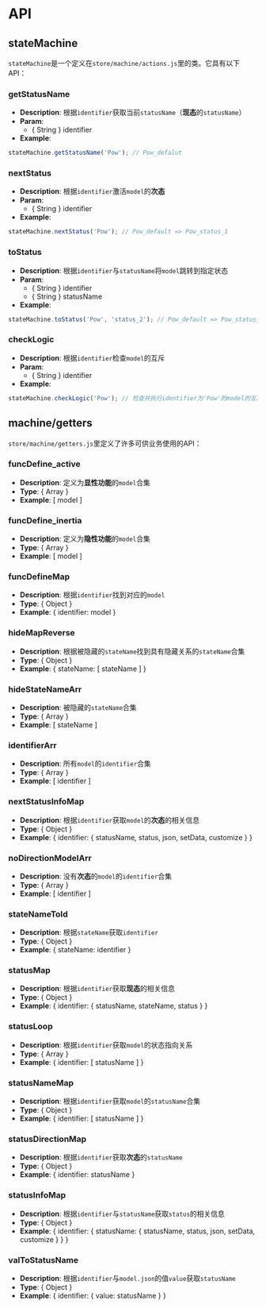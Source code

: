# API

## stateMachine

`stateMachine`是一个定义在`store/machine/actions.js`里的类。它具有以下API：

### getStatusName

- **Description**: 根据`identifier`获取当前`statusName`（**现态**的`statusName`）
- **Param**:
  - { String } identifier
- **Example**:
  
```js
stateMachine.getStatusName('Pow'); // Pow_defalut
```

### nextStatus

- **Description**: 根据`identifier`激活`model`的**次态**
- **Param**:
  - { String } identifier
- **Example**:
  
```js
stateMachine.nextStatus('Pow'); // Pow_default => Pow_status_1
```

### toStatus

- **Description**: 根据`identifier`与`statusName`将`model`跳转到指定状态
- **Param**:
  - { String } identifier
  - { String } statusName
- **Example**:
  
```js
stateMachine.toStatus('Pow', 'status_2'); // Pow_default => Pow_status_2
```

### checkLogic

- **Description**: 根据`identifier`检查`model`的互斥
- **Param**:
  - { String } identifier
- **Example**:
  
```js
stateMachine.checkLogic('Pow'); // 检查并执行identifier为'Pow'的model的互斥
```

## machine/getters

`store/machine/getters.js`里定义了许多可供业务使用的API：

### funcDefine_active

- **Description**: 定义为**显性功能**的`model`合集
- **Type**: { Array }
- **Example**: [ model ]

### funcDefine_inertia

- **Description**: 定义为**隐性功能**的`model`合集
- **Type**: { Array }
- **Example**: [ model ]

### funcDefineMap

- **Description**: 根据`identifier`找到对应的`model`
- **Type**: { Object }
- **Example**: { identifier: model }

### hideMapReverse

- **Description**: 根据被隐藏的`stateName`找到具有隐藏关系的`stateName`合集
- **Type**: { Object }
- **Example**: { stateName: [ stateName ] }

### hideStateNameArr

- **Description**: 被隐藏的`stateName`合集
- **Type**: { Array }
- **Example**:  [ stateName ]

### identifierArr

- **Description**: 所有`model`的`identifier`合集
- **Type**: { Array }
- **Example**: [ identifier ]

### nextStatusInfoMap

- **Description**: 根据`identifier`获取`model`的**次态**的相关信息
- **Type**: { Object }
- **Example**: { identifier: { statusName, status, json, setData, customize } }

### noDirectionModelArr

- **Description**: 没有**次态**的`model`的`identifier`合集
- **Type**: { Array }
- **Example**: [ identifier ]

### stateNameToId

- **Description**: 根据`stateName`获取`identifier`
- **Type**: { Object }
- **Example**: { stateName: identifier }

### statusMap

- **Description**: 根据`identifier`获取**现态**的相关信息
- **Type**: { Object }
- **Example**: { identifier: { statusName, stateName, status } }

### statusLoop

- **Description**: 根据`identifier`获取`model`的状态指向关系
- **Type**: { Array }
- **Example**: { identifier: [ statusName ] }

### statusNameMap

- **Description**: 根据`identifier`获取`model`的`statusName`合集
- **Type**: { Object }
- **Example**: { identifier: [ statusName ] }

### statusDirectionMap

- **Description**: 根据`identifier`获取**次态**的`statusName`
- **Type**: { Object }
- **Example**: { identifier: statusName }

### statusInfoMap

- **Description**: 根据`identifier`与`statusName`获取`status`的相关信息
- **Type**: { Object }
- **Example**: { identifier: { statusName: { statusName, status, json, setData, customize } } }

### valToStatusName

- **Description**: 根据`identifier`与`model.json`的值`value`获取`statusName`
- **Type**: { Object }
- **Example**: { identifier: { value: statusName } }
